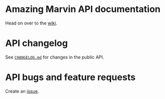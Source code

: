 # Amazing Marvin API documentation
Head on over to the [wiki](https://github.com/amazingmarvin/MarvinAPI/wiki).

# API changelog
See [`CHANGELOG.md`](https://github.com/amazingmarvin/MarvinAPI/blob/master/CHANGELOG.md) for changes in the public API.

# API bugs and feature requests
Create an [issue](https://github.com/amazingmarvin/MarvinAPI/issues).
